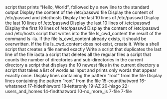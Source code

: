 script that prints “Hello, World”, followed by a new line to the standard output
Display the content of the /etc/passwd file
Display the content of /etc/passwd and /etc/hosts
Display the last 10 lines of /etc/passwd
Display the last 10 lines of /etc/passwd
Display the last 10 lines of /etc/passwd
Display the first 10 lines of /etc/passwd
Display the content of /etc/passwd and /etc/hosts
script that writes into the file ls_cwd_content the result of the command ls -la. If the file ls_cwd_content already exists, it should be overwritten. If the file ls_cwd_content does not exist, create it.
Write a shell script that creates a file named exactly
Write a script that duplicates the last line of the file iacta
a script that deletes all the regular files
a script that counts the number of directories and sub-directories in the current directory
a script that displays the 10 newest files in the current directory
a script that takes a list of words as input and prints only words that appear exactly once.
Display lines containing the pattern “root” from the file
Display lines containing the pattern “root” from the file
15-countthatword
16-whatsnext
17-hidethisword
18-letteronly
19-AZ 
20-hiago
22-users_and_homes
14-findthatword
10-no_more_js
7-file
7-file

